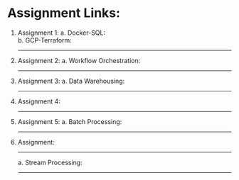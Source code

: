 # Assignment Links:
1. Assignment 1:
   a. Docker-SQL:  
   b. GCP-Terraform:  
   <hr>
2. Assignment 2: 
  a. Workflow Orchestration:  
   <hr>
3. Assignment 3: 
   a. Data Warehousing:    
   <hr>
4. Assignment 4:
   
    <hr>
5. Assignment 5: 
   a. Batch Processing: 
   <hr>
6. Assignment: <hr>
   a. Stream Processing:   
   <hr>              
    
